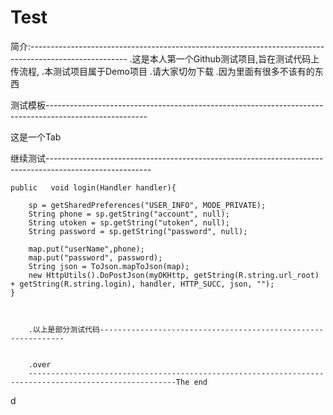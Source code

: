 # Test
简介:------------------------------------------------------------------------------------------------------
.这是本人第一个Github测试项目,旨在测试代码上传流程,
.本测试项目属于Demo项目
.请大家切勿下载
.因为里面有很多不该有的东西

测试模板-------------------------------------------------------------------------------------------------------

这是一个Tab





继续测试--------------------------------------------------------------------------------------------------------





    public   void login(Handler handler){

        sp = getSharedPreferences("USER_INFO", MODE_PRIVATE);
        String phone = sp.getString("account", null);
        String utoken = sp.getString("utoken", null);
        String password = sp.getString("password", null);

        map.put("userName",phone);
        map.put("password", password);
        String json = ToJson.mapToJson(map);
        new HttpUtils().DoPostJson(myOKHttp, getString(R.string.url_root) + getString(R.string.login), handler, HTTP_SUCC, json, "");
    }
		
		
		
		.以上是部分测试代码--------------------------------------------------------------
		
		
		.over
		-------------------------------------------------------------------------------------------------------The end

d




